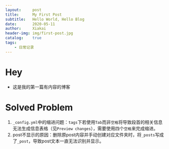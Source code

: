 ```yaml
---
layout:		post			
title:		My First Post		
subtitle:	Hello World, Hello Blog	
date:		2020-05-11		
author:		Xiakai
header-img:	img/first-post.jpg	
catalog:	true			
tags:					
    - 日常记录
---
```

# Hey 
- 这是我的第一篇有内容的博客
# Solved Problem
1. `_config.yml`中的缩进问题：`tags`下若使用`Tab`而非`空格`将导致段首的相关信息无法生成信息表格（见`Preview changes`），需要使用四个`空格`来完成缩进。
2. post不显示的原因：删除原post内容并手动创建对应文件夹时，将`_posts`写成了`_post`，导致post文本一直无法识别并显示。

